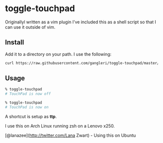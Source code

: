 # toggle-touchpad
Originallyl written as a vim plugin I've included this as a shell script so that 
I can use it outside of vim.

## Install
Add it to a directory on your path. I use the following:

```sh
curl https://raw.githubusercontent.com/gangleri/toggle-touchpad/master/install.sh | sudo zsh
```

## Usage
```sh
% toggle-touchpad
# TouchPad is now off

% toggle-touchpad
# TouchPad is now on
```

A shortcut is setup as **ttp**.

I use this on Arch Linux running zsh on a Lenovo x250. 

[@lanazee](http://twitter.com/Lana Zwart) - Using this on Ubuntu
